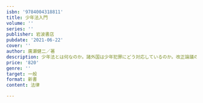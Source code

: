 ```yaml
---
isbn: '9784004318811'
title: 少年法入門
volume: ''
series: ''
publisher: 岩波書店
pubdate: '2021-06-22'
cover: ''
author: 廣瀬健二／著
description: 少年法とは何なのか。諸外国は少年犯罪にどう対応しているのか。改正論議の前提となる基礎知識を解説。
price: '820'
genre: ''
target: 一般
format: 新書
content: 法律

---
```

